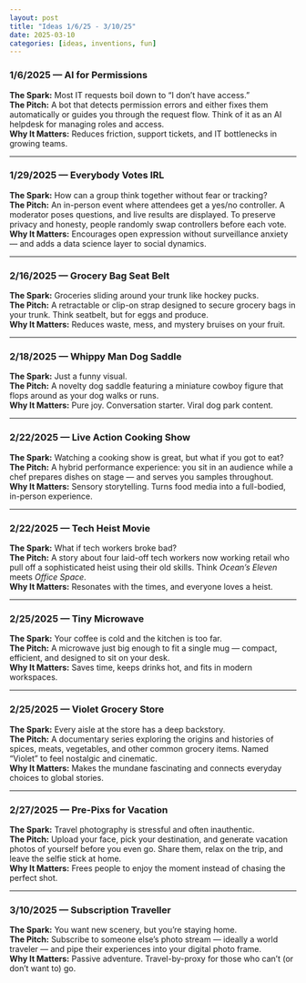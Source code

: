 ```yaml
---
layout: post
title: "Ideas 1/6/25 - 3/10/25"
date: 2025-03-10
categories: [ideas, inventions, fun]
---
```


### 1/6/2025 — AI for Permissions  
**The Spark:** Most IT requests boil down to “I don’t have access.”  
**The Pitch:** A bot that detects permission errors and either fixes them automatically or guides you through the request flow. Think of it as an AI helpdesk for managing roles and access.  
**Why It Matters:** Reduces friction, support tickets, and IT bottlenecks in growing teams.

---

### 1/29/2025 — Everybody Votes IRL  
**The Spark:** How can a group think together without fear or tracking?  
**The Pitch:** An in-person event where attendees get a yes/no controller. A moderator poses questions, and live results are displayed. To preserve privacy and honesty, people randomly swap controllers before each vote.  
**Why It Matters:** Encourages open expression without surveillance anxiety — and adds a data science layer to social dynamics.

---

### 2/16/2025 — Grocery Bag Seat Belt  
**The Spark:** Groceries sliding around your trunk like hockey pucks.  
**The Pitch:** A retractable or clip-on strap designed to secure grocery bags in your trunk. Think seatbelt, but for eggs and produce.  
**Why It Matters:** Reduces waste, mess, and mystery bruises on your fruit.

---

### 2/18/2025 — Whippy Man Dog Saddle  
**The Spark:** Just a funny visual.  
**The Pitch:** A novelty dog saddle featuring a miniature cowboy figure that flops around as your dog walks or runs.  
**Why It Matters:** Pure joy. Conversation starter. Viral dog park content.

---

### 2/22/2025 — Live Action Cooking Show  
**The Spark:** Watching a cooking show is great, but what if you got to eat?  
**The Pitch:** A hybrid performance experience: you sit in an audience while a chef prepares dishes on stage — and serves you samples throughout.  
**Why It Matters:** Sensory storytelling. Turns food media into a full-bodied, in-person experience.

---

### 2/22/2025 — Tech Heist Movie  
**The Spark:** What if tech workers broke bad?  
**The Pitch:** A story about four laid-off tech workers now working retail who pull off a sophisticated heist using their old skills. Think *Ocean’s Eleven* meets *Office Space*.  
**Why It Matters:** Resonates with the times, and everyone loves a heist.

---

### 2/25/2025 — Tiny Microwave  
**The Spark:** Your coffee is cold and the kitchen is too far.  
**The Pitch:** A microwave just big enough to fit a single mug — compact, efficient, and designed to sit on your desk.  
**Why It Matters:** Saves time, keeps drinks hot, and fits in modern workspaces.

---

### 2/25/2025 — Violet Grocery Store  
**The Spark:** Every aisle at the store has a deep backstory.  
**The Pitch:** A documentary series exploring the origins and histories of spices, meats, vegetables, and other common grocery items. Named “Violet” to feel nostalgic and cinematic.  
**Why It Matters:** Makes the mundane fascinating and connects everyday choices to global stories.

---

### 2/27/2025 — Pre-Pixs for Vacation  
**The Spark:** Travel photography is stressful and often inauthentic.  
**The Pitch:** Upload your face, pick your destination, and generate vacation photos of yourself before you even go. Share them, relax on the trip, and leave the selfie stick at home.  
**Why It Matters:** Frees people to enjoy the moment instead of chasing the perfect shot.

---

### 3/10/2025 — Subscription Traveller  
**The Spark:** You want new scenery, but you’re staying home.  
**The Pitch:** Subscribe to someone else’s photo stream — ideally a world traveler — and pipe their experiences into your digital photo frame.  
**Why It Matters:** Passive adventure. Travel-by-proxy for those who can’t (or don’t want to) go.
